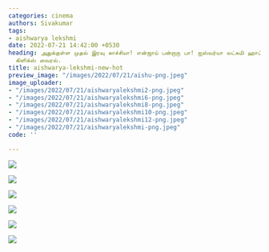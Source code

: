 ```yaml
---
categories: cinema
authors: Sivakumar
tags:
- aishwarya lekshmi
date: 2022-07-21 14:42:00 +0530
heading: அதுக்குள்ள முதல் இரவு காச்சியா! என்ஜாய் பன்றாரு பா! ஐஸ்வர்யா லட்சுமி ஹாட்
  கிளிக்ஸ் வைரல்.
title: aishwarya-lekshmi-new-hot
preview_image: "/images/2022/07/21/aishu-png.jpeg"
image_uploader:
- "/images/2022/07/21/aishwaryalekshmi2-png.jpeg"
- "/images/2022/07/21/aishwaryalekshmi6-png.jpeg"
- "/images/2022/07/21/aishwaryalekshmi8-png.jpeg"
- "/images/2022/07/21/aishwaryalekshmi10-png.jpeg"
- "/images/2022/07/21/aishwaryalekshmi12-png.jpeg"
- "/images/2022/07/21/aishwaryalekshmi-png.jpeg"
code: ''

---
```

![](/images/2022/07/21/aishwaryalekshmi6-png.jpeg)

![](/images/2022/07/21/aishwaryalekshmi10-png.jpeg)

![](/images/2022/07/21/aishwaryalekshmi-png.jpeg)

![](/images/2022/07/21/aishwaryalekshmi8-png.jpeg)

![](/images/2022/07/21/aishwaryalekshmi2-png.jpeg)

![](/images/2022/07/21/aishwaryalekshmi12-png.jpeg)